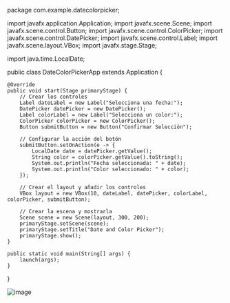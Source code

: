 package com.example.datecolorpicker;

import javafx.application.Application;
import javafx.scene.Scene;
import javafx.scene.control.Button;
import javafx.scene.control.ColorPicker;
import javafx.scene.control.DatePicker;
import javafx.scene.control.Label;
import javafx.scene.layout.VBox;
import javafx.stage.Stage;

import java.time.LocalDate;

public class DateColorPickerApp extends Application {

    @Override
    public void start(Stage primaryStage) {
        // Crear los controles
        Label dateLabel = new Label("Selecciona una fecha:");
        DatePicker datePicker = new DatePicker();
        Label colorLabel = new Label("Selecciona un color:");
        ColorPicker colorPicker = new ColorPicker();
        Button submitButton = new Button("Confirmar Selección");

        // Configurar la acción del botón
        submitButton.setOnAction(e -> {
            LocalDate date = datePicker.getValue();
            String color = colorPicker.getValue().toString();
            System.out.println("Fecha seleccionada: " + date);
            System.out.println("Color seleccionado: " + color);
        });

        // Crear el layout y añadir los controles
        VBox layout = new VBox(10, dateLabel, datePicker, colorLabel, colorPicker, submitButton);

        // Crear la escena y mostrarla
        Scene scene = new Scene(layout, 300, 200);
        primaryStage.setScene(scene);
        primaryStage.setTitle("Date and Color Picker");
        primaryStage.show();
    }

    public static void main(String[] args) {
        launch(args);
    }
}

![image](https://github.com/Timador/Programas-PAG/assets/168133781/6b2d12f7-5579-4cf0-b1f5-c2b4d15fd897)
